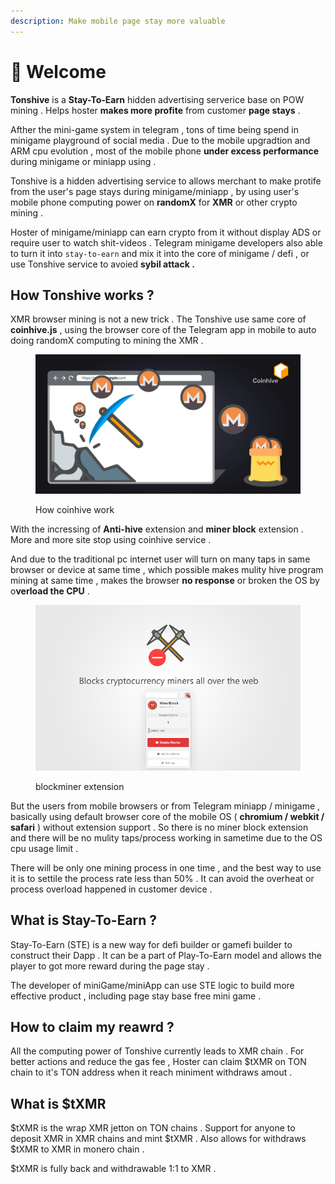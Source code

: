 ```yaml
---
description: Make mobile page stay more valuable
---
```


# 🐝 Welcome

**Tonshive** is a **Stay-To-Earn** hidden advertising serverice base on POW mining . Helps hoster **makes more profite** from customer **page stays** .

Afther the mini-game system in telegram , tons of time being spend in minigame playground of social media . Due to the mobile upgradtion and ARM cpu evolution , most of the mobile phone **under excess performance** during minigame or miniapp using .&#x20;

Tonshive is a hidden advertising service to allows merchant to make protife from the user's page stays during minigame/miniapp , by using user's mobile phone computing power on **randomX** for **XMR** or other crypto mining .&#x20;

Hoster of minigame/miniapp can earn crypto from it without display ADS or require user to watch shit-videos . Telegram minigame developers also able to turn it into `stay-to-earn` and mix it into the core of minigame / defi , or use Tonshive service to avoied **sybil attack .**

## How Tonshive works ?&#x20;

XMR browser mining is not a new trick . The Tonshive use same core of **coinhive.js** , using the browser core of the Telegram app in mobile to auto doing randomX computing to mining the XMR .

<figure><img src=".gitbook/assets/image.png" alt=""><figcaption><p>How coinhive work</p></figcaption></figure>

With the incressing of **Anti-hive** extension and **miner block** extension . More and more site stop using coinhive service .&#x20;

And due to the traditional pc internet user will turn on many taps in same browser or device at same time , which possible makes mulity hive program mining at same time , makes the browser **no response** or broken the OS by o**verload the CPU** .&#x20;

<figure><img src=".gitbook/assets/image (1).png" alt=""><figcaption><p>blockminer extension</p></figcaption></figure>

But the users from mobile browsers or from Telegram miniapp / minigame , basically using default browser core of the mobile OS ( **chromium / webkit / safari** ) without extension support . So there is no miner block extension and there will be no mulity taps/process working in sametime due to the OS cpu usage limit .&#x20;

There will be only one mining process in one time , and the best way to use it is to settile the process rate less than 50% . It can avoid the overheat or process overload happened in customer device .



## What is Stay-To-Earn ?

Stay-To-Earn (STE) is a new way for defi builder or gamefi builder to construct their Dapp . It can be a part of Play-To-Earn model and allows the player to got more reward during the page stay .&#x20;

The developer of miniGame/miniApp can use STE logic to build more effective product , including page stay base free mini game .



## How to claim my reawrd ?

All the computing power of Tonshive currently leads to XMR chain . For better actions and reduce the gas fee , Hoster can claim $tXMR on TON chain to it's TON address when it reach miniment withdraws amout .&#x20;



## What is $tXMR

$tXMR is the wrap XMR jetton on TON chains . Support for anyone to deposit XMR in XMR chains and mint $tXMR . Also allows for withdraws $tXMR to XMR in monero chain .&#x20;

$tXMR is fully back and withdrawable 1:1 to XMR .
